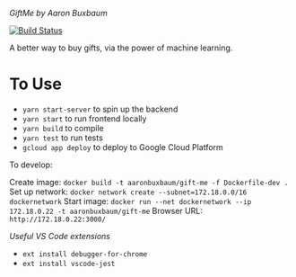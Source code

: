 *GiftMe*
_by Aaron Buxbaum_

[![Build Status](https://travis-ci.org/AaronBuxbaum/GiftMe.svg?branch=master)](https://travis-ci.org/AaronBuxbaum/GiftMe)

A better way to buy gifts, via the power of machine learning.


# To Use #
 - `yarn start-server` to spin up the backend
 - `yarn start` to run frontend locally
 - `yarn build` to compile
 - `yarn test` to run tests
 - `gcloud app deploy` to deploy to Google Cloud Platform

To develop:

Create image: `docker build -t aaronbuxbaum/gift-me -f Dockerfile-dev .`
Set up network: `docker network create --subnet=172.18.0.0/16 dockernetwork`
Start image: `docker run --net dockernetwork --ip 172.18.0.22 -t aaronbuxbaum/gift-me`
Browser URL: `http://172.18.0.22:3000/`



*Useful VS Code extensions*
 - `ext install debugger-for-chrome`
 - `ext install vscode-jest`
